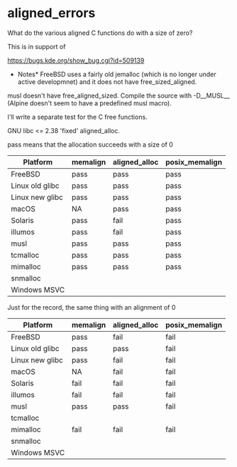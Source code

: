 # aligned_errors

What do the various aligned C functions do with a size of zero?

This is in support of

https://bugs.kde.org/show_bug.cgi?id=509139

* Notes*
FreeBSD uses a fairly old jemalloc (which is no longer under active developmnet)
and it does not have free_sized_aligned.

musl doesn't have free_aligned_sized. Compile the source with -D__MUSL__
(Alpine doesn't seem to have a predefined musl macro).

I'll write a separate test for the C free functions.

GNU libc <= 2.38 'fixed' aligned_alloc.

pass means that the allocation succeeds with a size of 0

| Platform        | memalign | aligned_alloc | posix_memalign |
|-----------------|----------|---------------|----------------|
| FreeBSD         | pass     | pass          | pass           |
| Linux old glibc | pass     | pass          | pass           |
| Linux new glibc | pass     | pass          | pass           |
| macOS           | NA       | pass          | pass           |
| Solaris         | pass     | fail          | pass           |
| illumos         | pass     | fail          | pass           |
| musl            | pass     | pass          | pass           |
| tcmalloc        | pass     | pass          | pass           |
| mimalloc        | pass     | pass          | pass           |
| snmalloc        |          |               |                |
| Windows MSVC    |          |               |                |

Just for the record, the same thing with an alignment of 0

| Platform        | memalign | aligned_alloc | posix_memalign |
|-----------------|----------|---------------|----------------|
| FreeBSD         | pass     | fail          | fail           |
| Linux old glibc | pass     | pass          | fail           |
| Linux new glibc | pass     | fail          | fail           |
| macOS           | NA       | fail          | fail           |
| Solaris         | fail     | fail          | fail           |
| illumos         | fail     | fail          | fail           |
| musl            | pass     | pass          | fail           |
| tcmalloc        |          |               |                |
| mimalloc        | fail     | fail          | fail           |
| snmalloc        |          |               |                |
| Windows MSVC    |          |               |                |
